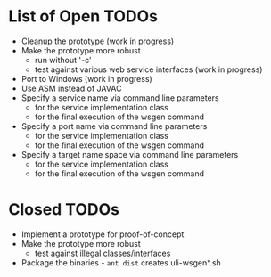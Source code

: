 List of Open TODOs
==================

* Cleanup the prototype (work in progress)
* Make the prototype more robust
    * run without '-c'
    * test against various web service interfaces (work in progress)
* Port to Windows (work in progress)
* Use ASM instead of JAVAC
* Specify a service name via command line parameters
    * for the service implementation class
    * for the final execution of the wsgen command
* Specify a port name via command line parameters
    * for the service implementation class
    * for the final execution of the wsgen command
* Specify a target name space via command line parameters
    * for the service implementation class
    * for the final execution of the wsgen command

Closed TODOs
============

* Implement a prototype for proof-of-concept
* Make the prototype more robust
    * test against illegal classes/interfaces
* Package the binaries - `ant dist` creates uli-wsgen*.sh
